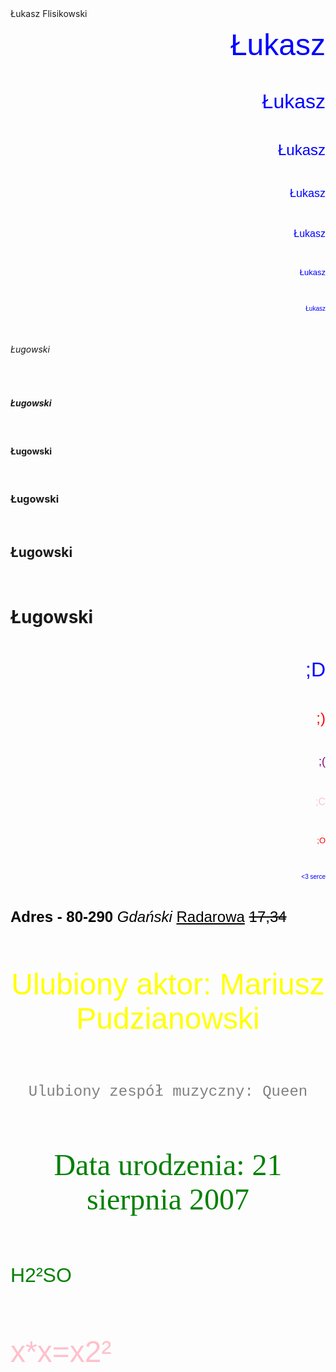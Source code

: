 <!DOCTYPE html>
   <html lang="pl-PL">
   <html>
                 <head>
                             <meta charset="utf-8">
                            <title>  Konrad Ługowski      </title>
           </head>
            <body>
Łukasz Flisikowski
<p align="right"> <font color="blue" size="7" face="Arial"> Łukasz </font> </p> <br>
<p align="right"> <font color="blue" size="6" face="Arial"> Łukasz </font> </p> <br>
<p align="right"> <font color="blue" size="5" face="Arial"> Łukasz </font> </p> <br>
<p align="right"> <font color="blue" size="4" face="Arial"> Łukasz </font> </p> <br>
<p align="right"> <font color="blue" size="3" face="Arial"> Łukasz </font> </p> <br>
<p align="right"> <font color="blue" size="2" face="Arial"> Łukasz </font> </p> <br>
<p align="right"> <font color="blue" size="1" face="Arial"> Łukasz </font> </p> <br>
<h6> Ługowski </h1><br>
<h5> Ługowski </h1><br>
<h4> Ługowski </h1><br>
<h3> Ługowski </h1><br>
<h2> Ługowski </h1><br>
<h1> Ługowski </h1><br>
<p align="right"> <font color="blue" size="6" face="Arial"> ;D </font> </p> <br>
<p align="right"> <font color="red" size="5" face="Arial"> ;) </font> </p> <br>
<p align="right"> <font color="purple" size="4" face="Arial"> ;(</font> </p> <br>
<p align="right"> <font color="pink" size="3" face="Arial"> ;C </font> </p> <br>
<p align="right"> <font color="red" size="2" face="Arial"> ;O </font> </p> <br>
<p align="right"> <font color="blue" size="1" face="Arial"> <3 serce  </font> </p> <br>
<p align="left"> <font color="black" size="5" face="Arial"> <p align="left"> <b> Adres - 80-290</b><i> Gdański</i> <u>Radarowa</u> <strike>17,34</strike>  </p> <br>
<p align="center"> <font color="yellow" size="7" face="Arial"> Ulubiony aktor: Mariusz Pudzianowski  </font> <p> <br>
<p align="center"> <font color="grey" size="5" face="Courier New"> Ulubiony zespół muzyczny: Queen  </font>  <p> <br>
<p align="center"> <font color="green" size="7" face="Times New Roman"> Data urodzenia: 21 sierpnia 2007 </font>  <p> <br>
<p align="left"> <font color="green" size="6" face="Arial"> H2&sup2SO </font> </p> <br>
<p align="left"> <font color="pink" size="8" face="Arial"> x*x=x2&sup2  </font> </p> <br>
            </body>
</html>
